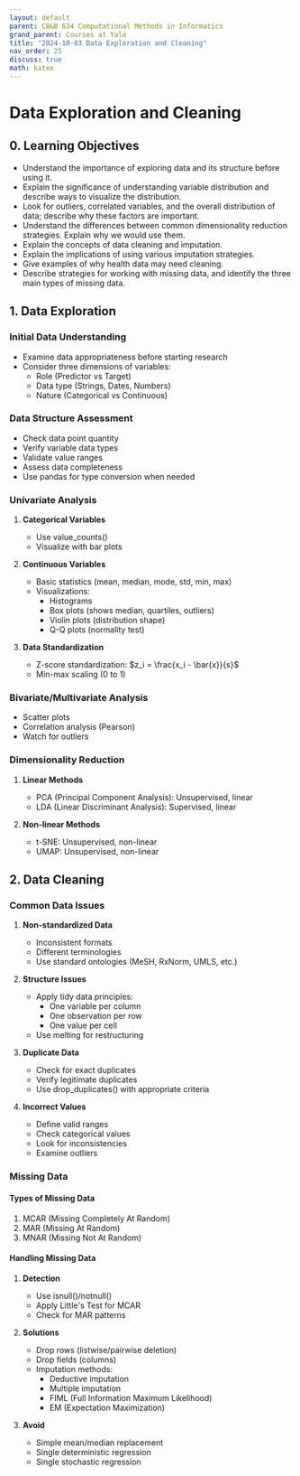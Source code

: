```yaml
---
layout: default
parent: CB&B 634 Computational Methods in Informatics
grand_parent: Courses at Yale
title: "2024-10-03 Data Exploration and Cleaning"
nav_order: 25
discuss: true
math: katex
---
```


# Data Exploration and Cleaning
## 0. Learning Objectives
- Understand the importance of exploring data and its structure before using it.
- Explain the significance of understanding variable distribution and describe ways to visualize the distribution.
- Look for outliers, correlated variables, and the overall distribution of data; describe why these factors are important.
- Understand the differences between common dimensionality reduction strategies. Explain why we would use them.
- Explain the concepts of data cleaning and imputation.
- Explain the implications of using various imputation strategies.
- Give examples of why health data may need cleaning.
- Describe strategies for working with missing data, and identify the three main types of missing data.


## 1. Data Exploration

### Initial Data Understanding
- Examine data appropriateness before starting research
- Consider three dimensions of variables:
  - Role (Predictor vs Target)
  - Data type (Strings, Dates, Numbers)
  - Nature (Categorical vs Continuous)

### Data Structure Assessment
- Check data point quantity
- Verify variable data types
- Validate value ranges
- Assess data completeness
- Use pandas for type conversion when needed

### Univariate Analysis
1. **Categorical Variables**
   - Use value_counts()
   - Visualize with bar plots

2. **Continuous Variables**
   - Basic statistics (mean, median, mode, std, min, max)
   - Visualizations:
     - Histograms
     - Box plots (shows median, quartiles, outliers)
     - Violin plots (distribution shape)
     - Q-Q plots (normality test)

3. **Data Standardization**
   - Z-score standardization: $z_i = \frac{x_i - \bar{x}}{s}$
   - Min-max scaling (0 to 1)

### Bivariate/Multivariate Analysis
- Scatter plots
- Correlation analysis (Pearson)
- Watch for outliers

### Dimensionality Reduction
1. **Linear Methods**
   - PCA (Principal Component Analysis): Unsupervised, linear
   - LDA (Linear Discriminant Analysis): Supervised, linear

2. **Non-linear Methods**
   - t-SNE: Unsupervised, non-linear
   - UMAP: Unsupervised, non-linear

## 2. Data Cleaning

### Common Data Issues
1. **Non-standardized Data**
   - Inconsistent formats
   - Different terminologies
   - Use standard ontologies (MeSH, RxNorm, UMLS, etc.)

2. **Structure Issues**
   - Apply tidy data principles:
     - One variable per column
     - One observation per row
     - One value per cell
   - Use melting for restructuring

3. **Duplicate Data**
   - Check for exact duplicates
   - Verify legitimate duplicates
   - Use drop_duplicates() with appropriate criteria

4. **Incorrect Values**
   - Define valid ranges
   - Check categorical values
   - Look for inconsistencies
   - Examine outliers

### Missing Data

#### Types of Missing Data
1. MCAR (Missing Completely At Random)
2. MAR (Missing At Random)
3. MNAR (Missing Not At Random)

#### Handling Missing Data
1. **Detection**
   - Use isnull()/notnull()
   - Apply Little's Test for MCAR
   - Check for MAR patterns

2. **Solutions**
   - Drop rows (listwise/pairwise deletion)
   - Drop fields (columns)
   - Imputation methods:
     - Deductive imputation
     - Multiple imputation
     - FIML (Full Information Maximum Likelihood)
     - EM (Expectation Maximization)

3. **Avoid**
   - Simple mean/median replacement
   - Single deterministic regression
   - Single stochastic regression